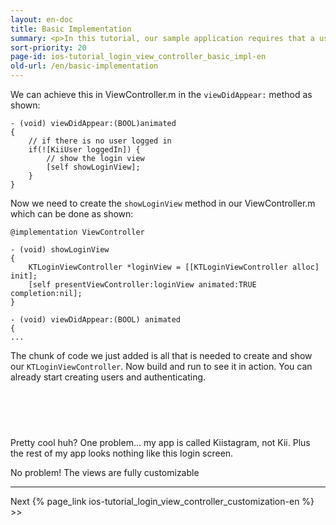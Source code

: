 ```yaml
---
layout: en-doc
title: Basic Implementation
summary: <p>In this tutorial, our sample application requires that a user has a registered account in order to use the app. Therefore, we want to show the login screen when the main view controller appears and there is <em>not</em> a user logged in. By displaying the KTLoginViewController, the user will be able to log into their account or register with your application.</p>
sort-priority: 20
page-id: ios-tutorial_login_view_controller_basic_impl-en
old-url: /en/basic-implementation
---
```

We can achieve this in ViewController.m in the `viewDidAppear:` method as
shown:

```objc
- (void) viewDidAppear:(BOOL)animated
{
    // if there is no user logged in
    if(![KiiUser loggedIn]) {
        // show the login view
        [self showLoginView];
    }
}
```

Now we need to create the `showLoginView` method in our ViewController.m which
can be done as shown:

```objc
@implementation ViewController

- (void) showLoginView
{
    KTLoginViewController *loginView = [[KTLoginViewController alloc] init];
    [self presentViewController:loginView animated:TRUE completion:nil];
}

- (void) viewDidAppear:(BOOL) animated
{
...
```

The chunk of code we just added is all that is needed to create and show our
`KTLoginViewController`. Now build and run to see it in action. You can already
start creating users and authenticating.

<img src="01.png" alt="" style="border:0; margin:30px;" />

Pretty cool huh? One problem... my app is called Kiistagram, not Kii. Plus the
rest of my app looks nothing like this login screen.

<p class="center">
No problem! The views are fully customizable
</p>

----

Next {% page_link ios-tutorial_login_view_controller_customization-en %} &gt;&gt;
